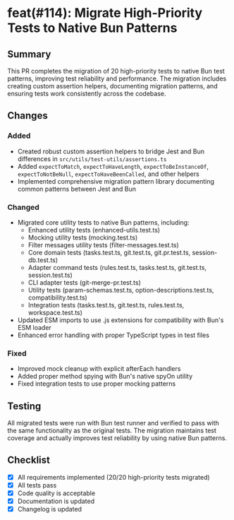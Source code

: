 # feat(#114): Migrate High-Priority Tests to Native Bun Patterns

## Summary

This PR completes the migration of 20 high-priority tests to native Bun test patterns, improving test reliability and performance. The migration includes creating custom assertion helpers, documenting migration patterns, and ensuring tests work consistently across the codebase.

## Changes

### Added

- Created robust custom assertion helpers to bridge Jest and Bun differences in `src/utils/test-utils/assertions.ts`
- Added `expectToMatch`, `expectToHaveLength`, `expectToBeInstanceOf`, `expectToNotBeNull`, `expectToHaveBeenCalled`, and other helpers
- Implemented comprehensive migration pattern library documenting common patterns between Jest and Bun

### Changed

- Migrated core utility tests to native Bun patterns, including:
  - Enhanced utility tests (enhanced-utils.test.ts)
  - Mocking utility tests (mocking.test.ts)
  - Filter messages utility tests (filter-messages.test.ts)
  - Core domain tests (tasks.test.ts, git.test.ts, git.pr.test.ts, session-db.test.ts)
  - Adapter command tests (rules.test.ts, tasks.test.ts, git.test.ts, session.test.ts)
  - CLI adapter tests (git-merge-pr.test.ts)
  - Utility tests (param-schemas.test.ts, option-descriptions.test.ts, compatibility.test.ts)
  - Integration tests (tasks.test.ts, git.test.ts, rules.test.ts, workspace.test.ts)
- Updated ESM imports to use .js extensions for compatibility with Bun's ESM loader
- Enhanced error handling with proper TypeScript types in test files

### Fixed

- Improved mock cleanup with explicit afterEach handlers
- Added proper method spying with Bun's native spyOn utility
- Fixed integration tests to use proper mocking patterns

## Testing

All migrated tests were run with Bun test runner and verified to pass with the same functionality as the original tests. The migration maintains test coverage and actually improves test reliability by using native Bun patterns.

## Checklist

- [x] All requirements implemented (20/20 high-priority tests migrated)
- [x] All tests pass
- [x] Code quality is acceptable
- [x] Documentation is updated
- [x] Changelog is updated 
